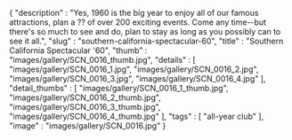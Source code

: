 {
  "description" : "Yes, 1960 is the big year to enjoy all of our famous attractions, plan a ?? of over 200 exciting events. Come any time--but there's so much to see and do, plan to stay as long as you possibly can to see it all.",
  "slug" : "southern-california-spectacular-60",
  "title" : "Southern California Spectacular '60",
  "thumb" : "images/gallery/SCN_0016_thumb.jpg",
  "details" : [
                 "images/gallery/SCN_0016_1.jpg",
                 "images/gallery/SCN_0016_2.jpg",
                 "images/gallery/SCN_0016_3.jpg",
                 "images/gallery/SCN_0016_4.jpg"
               ],
  "detail_thumbs" : [
                       "images/gallery/SCN_0016_1_thumb.jpg",
                       "images/gallery/SCN_0016_2_thumb.jpg",
                       "images/gallery/SCN_0016_3_thumb.jpg",
                       "images/gallery/SCN_0016_4_thumb.jpg"
                     ],
  "tags" : [
              "all-year club"
            ],
  "image" : "images/gallery/SCN_0016.jpg"
}
